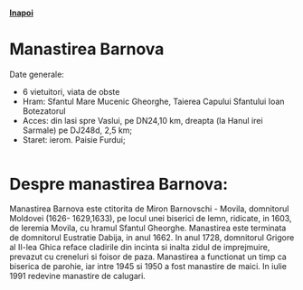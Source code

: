 <h4 class="right"><a href="/moldova">Inapoi</a></h4>

# Manastirea Barnova

Date generale:

* 6 vietuitori, viata de obste
* Hram: Sfantul Mare Mucenic Gheorghe, Taierea Capului Sfantului Ioan Botezatorul
* Acces: din lasi spre Vaslui, pe DN24,10 km, dreapta (la Hanul irei Sarmale) pe DJ248d, 2,5 km;
* Staret: ierom. Paisie Furdui;  

<figure class="center"><img src="/images/barnova.jpg" alt=""></figure>

# Despre manastirea Barnova:

Manastirea Barnova este ctitorita de Miron Barnovschi - Movila, domnitorul Moldovei (1626- 1629,1633), pe locul unei biserici de lemn, ridicate, in 1603, de Ieremia Movila, cu hramul Sfantul Gheorghe. Manastirea este terminata de domnitorul Eustratie Dabija, in anul 1662. In anul 1728, domnitorul Grigore al II-lea Ghica reface cladirile din incinta si inalta zidul de imprejmuire, prevazut cu creneluri si foisor de paza. Manastirea a functionat un timp ca biserica de parohie, iar intre 1945 si 1950 a fost manastire de maici. In iulie 1991 redevine manastire de calugari.
